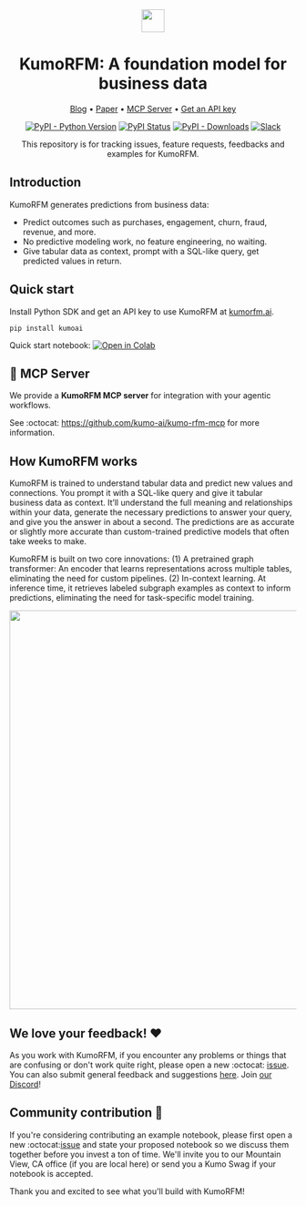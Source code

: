 <div align="center">
  <img src="https://kumo-ai.github.io/kumo-sdk/docs/_static/kumo-logo.svg" height="40"/>
  <h1>KumoRFM: A foundation model for business data</h1>
</div>

<div align="center">
  <p>
    <a href="https://kumo.ai/company/news/kumo-relational-foundation-model/">Blog</a> •
    <a href="https://kumo.ai/research/kumo_relational_foundation_model.pdf">Paper</a> •
    <a href="https://github.com/kumo-ai/kumo-rfm">MCP Server</a> •
    <a href="https://kumorfm.ai">Get an API key</a>
  </p>

  [![PyPI - Python Version](https://img.shields.io/pypi/pyversions/kumoai?color=FC1373)](https://pypi.org/project/kumoai/)
  [![PyPI Status](https://img.shields.io/pypi/v/kumoai.svg?color=FC1373)](https://pypi.org/project/kumoai/)
  [![PyPI - Downloads](https://img.shields.io/pypi/dm/kumoai?color=FC1373)](https://pepy.tech/project/kumoai)
  [![Slack](https://img.shields.io/badge/discord-join-pink.svg?logo=discord&color=FC1373)](https://discord.gg/uNB4bJkapQ)

  This repository is for tracking issues, feature requests, feedbacks and examples for KumoRFM.
</div>

## Introduction
KumoRFM generates predictions from business data:
- Predict outcomes such as purchases, engagement, churn, fraud, revenue, and more.
- No predictive modeling work, no feature engineering, no waiting.
- Give tabular data as context, prompt with a SQL-like query, get predicted values in return.

## Quick start
Install Python SDK and get an API key to use KumoRFM at [kumorfm.ai](https://kumorfm.ai).
```
pip install kumoai
```
Quick start notebook: [![Open in Colab](https://colab.research.google.com/assets/colab-badge.svg)](https://colab.research.google.com/github/kumo-ai/kumo-rfm/blob/master/notebooks/quickstart.ipynb)

## 🔬 MCP Server

We provide a **KumoRFM MCP server** for integration with your agentic workflows.

See :octocat: https://github.com/kumo-ai/kumo-rfm-mcp for more information.

## How KumoRFM works
KumoRFM is trained to understand tabular data and predict new values and connections. You prompt it with a SQL-like query and give it tabular business data as context. It’ll understand the full meaning and relationships within your data, generate the necessary predictions to answer your query, and give you the answer in about a second. The predictions are as accurate or slightly more accurate than custom-trained predictive models that often take weeks to make.

KumoRFM is built on two core innovations: (1) A pretrained graph transformer: An encoder that learns representations across multiple tables, eliminating the need for custom pipelines. (2) In-context learning. At inference time, it retrieves labeled subgraph examples as context to inform predictions, eliminating the need for task-specific model training. 

<div align="center">
  <picture class="github-only">
    <source media="(prefers-color-scheme: light)" srcset="https://github.com/user-attachments/assets/7539d4b7-144d-403b-b0c5-e9cb47c802c4">
    <source media="(prefers-color-scheme: dark)" srcset="https://github.com/user-attachments/assets/a8ec31a6-604b-461f-800c-4581045d49f8">
    <img src="https://github.com/user-attachments/assets/7539d4b7-144d-403b-b0c5-e9cb47c802c4" width="700">
  </picture>
</div>

## We love your feedback! :heart:
As you work with KumoRFM, if you encounter any problems or things that are confusing or don't work quite right, please open a new :octocat: [issue](https://github.com/kumo-ai/kumo-rfm/issues/new/choose). You can also submit general feedback and suggestions [here](https://docs.google.com/forms/d/e/1FAIpQLSfr2HYgJN8ghaKyvU0PSRkqrGd_BijL3oyQTnTxLrf8AEk-EA/viewform). Join [our Discord](https://discord.gg/uNB4bJkapQ)!

## Community contribution 🤝
If you're considering contributing an example notebook, please first open a new :octocat:[issue](https://github.com/kumo-ai/kumo-rfm/issues/new/choose) and state your proposed notebook so we discuss them together before you invest a ton of time. We'll invite you to our Mountain View, CA office (if you are local here) or send you a Kumo Swag if your notebook is accepted.

Thank you and excited to see what you'll build with KumoRFM!
